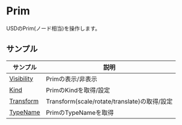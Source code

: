 # Prim

USDのPrim(ノード相当)を操作します。     
     
## サンプル

|サンプル|説明|     
|---|---|     
|[Visibility](./Visibility/readme.md)|Primの表示/非表示|    
|[Kind](./Kind/readme.md)|PrimのKindを取得/設定|    
|[Transform](./Transform/readme.md)|Transform(scale/rotate/translate)の取得/設定|    
|[TypeName](./TypeName/readme.md)|PrimのTypeNameを取得|    
